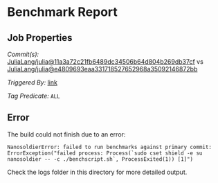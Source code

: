 # Benchmark Report

## Job Properties

*Commit(s):* [JuliaLang/julia@11a3a72c21fb6489dc34506b64d804b269db37cf](https://github.com/JuliaLang/julia/commit/11a3a72c21fb6489dc34506b64d804b269db37cf) vs [JuliaLang/julia@e4809693eaa331718527652968a35092146872bb](https://github.com/JuliaLang/julia/commit/e4809693eaa331718527652968a35092146872bb)

*Triggered By:* [link](https://github.com/JuliaLang/julia/pull/20448#issuecomment-277432282)

*Tag Predicate:* `ALL`

## Error

The build could not finish due to an error:

```
NanosoldierError: failed to run benchmarks against primary commit: ErrorException("failed process: Process(`sudo cset shield -e su nanosoldier -- -c ./benchscript.sh`, ProcessExited(1)) [1]")
```

Check the logs folder in this directory for more detailed output.

